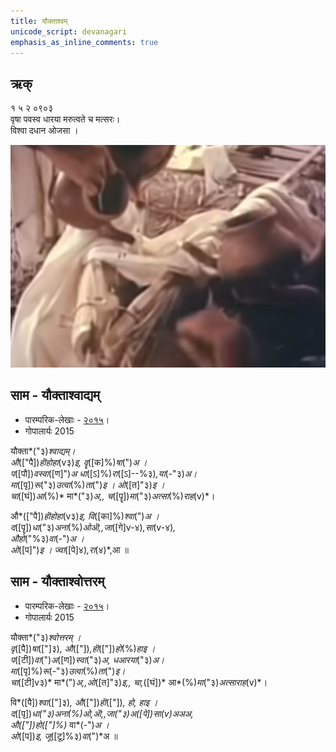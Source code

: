 ```yaml
---
title: यौक्ताश्वम्
unicode_script: devanagari  
emphasis_as_inline_comments: true
---   
```


## ऋक्

१ ५ २ ०९०३   
वृषा पवस्व धारया मरुत्वते च मत्सरः।  
विश्वा दधान ओजसा  ।

![](../images/soma-purification.png)

## साम - यौक्ताश्वाद्यम्
- पारम्परिक-लेखाः - [२०१५](https://archive.org/stream/sAmaveda-jaiminIya-paravastu-paramparA-docs/UDAKA%20SAANTHI%20SAAMAANI#page/n4/mode/1up)।
- गोपालार्यः 2015  
<div class="audioEmbed" src="https://archive
.org/download/jaiminIya-sAma-gAna-paravastu-tradition-gopAla-2015/yauktAshvAdyam.mp3"></div>

यौक्ता*("३)*श्वाद्यम्।  
औ*(["पै])*हॊहोहा*(v३)*इ, वॄ*([क]%)*षा*(")*अ ।  
प*([पौ])*वस्वा*([ण]")*अ धा*([ऽ]%)*रा*([ऽ]--%३)*,या*(-"३)*अ।  
मा*([पृ])*रू*("३)*उत्वा*(%)*ता*(")*इ ।  ओ*([त]"३)*इ ।  
चा*([घं])*आ*(%)* मा*("३)*अ,, च*([पॄ])*मा*("३)*अत्सा*(%)*राह*(v)*।

औ*(["पै])*हॊहोहा*(v३)*इ, वि*([का]%)*श्वा*(")*अ ।  
द*([पॄ])*धा*("३)*अना*(%)*ओऒ,,जा*([गे]v-४)*,सा*(v-४)*,  
औहो*("%३)*वा*(-")*अ ।  
ओ*([प]")*इ । ज्वा*([पे]४)*,रा*(४)*,आ ॥

## साम - यौक्ताश्वोत्तरम्
- पारम्परिक-लेखाः - [२०१५](https://archive.org/stream/sAmaveda-jaiminIya-paravastu-paramparA-docs/UDAKA%20SAANTHI%20SAAMAANI#page/n4/mode/1up)।
- गोपालार्यः 2015  
<div class="audioEmbed" src="https://archive
.org/download/jaiminIya-sAma-gAna-paravastu-tradition-gopAla-2015/yauktAshvottaram.mp3"></div>

यौक्ता*("३)*श्वोत्तरम् ।  
वृ*([पै])*षा*(["]३)*, औ*(["])*,हॊ*(["])*हो*(%)*हाइ ।  
प*([टी])*वा*(")*अ*([ण])*स्वा*("३)*अ, धआरया*("३)*अ।  
मा*([पृ]%)*रू*(-"३)*उत्वा*(%)*ता*(")*इ।  
चा*([टी]v३)* मा*(")*अ,,ओ*([त]"३)*इ,, चा,*([घं])* आ*(%)*मा*("३)*अत्साराह*(v)*।

वि*([पै])*श्वा*(["]३)*, औ*(["])*हॊ*(["])*, हो, हाइ ।  
द*([पृ])**धा*("३)*अना*(%)*ओ,ऒ,,जा*("३)*अ*([पे])*सा*(v)*अअअ,  
औ*(["])*हो*(["]%)* वा*(-")*अ ।  
ओ*([प])*इ, जू*([टू]%३)*वा*(")*अ  ॥
